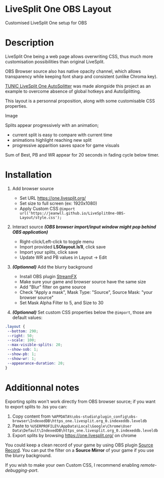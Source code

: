 # LiveSplit One OBS Layout

Customised LiveSplit One setup for OBS

# Description

LiveSplit One being a web page allows overwriting CSS, thus much more customisation possibilities than original LiveSplit.

OBS Browser source also has native opacity channel, which allows transparency while keeping font sharp and consistent (unlike Chroma key).

[TUNIC LiveSplit One AutoSplitter](https://github.com/jeanwll/TUNIC-LiveSplitOne-AutoSplitter) was made alongside this project as an example to overcome absence of global hotkeys and AutoSplitting.

This layout is a personnal proposition, along with some customisable CSS properties.

Image

Splits appear progressively with an animation;
- current split is easy to compare with current time
- animations highlight reaching new split
- progressive apparition saves space for game visuals

Sum of Best, PB and WR appear for 20 seconds in fading cycle below timer.

# Installation

1. Add browser source
    - Set URL https://one.livesplit.org/
    - Set size to full screen (ex: 1920x1080)
    - Apply Custom CSS `@import url('https://jeanwll.github.io/LiveSplitOne-OBS-Layout/style.css');`

2. Interact source ***(OBS browser import/input window might pop behind OBS application)***
    - Right-click/Left-click to toggle menu
    - Import provided **LSOlayout.ls1l**, click save
    - Import your splits, click save
    - Update WR and PB values in Layout → Edit

3. ***(Optionnal)*** Add the blurry background
    - Install OBS plugin [StreamFX](https://obsproject.com/forum/resources/streamfx-for-obs%C2%AE-studio.578/)
    - Make sure your game and browser source have the same size
    - Add "Blur" filter on game source
    - Check "Apply a mask", Mask Type: "Source", Source Mask: "your browser source"
    - Set Mask Alpha Filter to 5, and Size to 30
 
 4. ***(Optionnal)*** Set custom CSS properties below the `@import`, those are default values:
 ```css
.layout {
  --bottom: 290;
  --right: 50;
  --scale: 100;
  --max-visible-splits: 20;
  --show-sob: 1;
  --show-pb: 1;
  --show-wr: 1;
  --appearance-duration: 20;
}
```

# Additionnal notes

Exporting splits won't work directly from OBS browser source; if you want to export splits to .lss you can:
1. Copy content from
`%APPDATA%\obs-studio\plugin_config\obs-browser\IndexedDB\https_one.livesplit.org_0.indexeddb.leveldb`
2. Paste to
`%USERPROFILE%\AppData\Local\Google\Chrome\User Data\Default\IndexedDB\https_one.livesplit.org_0.indexeddb.leveldb`
3. Export splits by browsing https://one.livesplit.org/ on chrome

You could keep a clean record of your game by using OBS plugin [Source Record](https://obsproject.com/forum/resources/source-record.1285/).
You can put the filter on a **Source Mirror** of your game if you use the blurry background.

If you wish to make your own Custom CSS, I recommend enabling *remote-debugging-port*.
